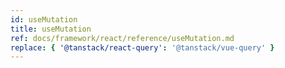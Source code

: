 ```yaml
---
id: useMutation
title: useMutation
ref: docs/framework/react/reference/useMutation.md
replace: { '@tanstack/react-query': '@tanstack/vue-query' }
---
```

